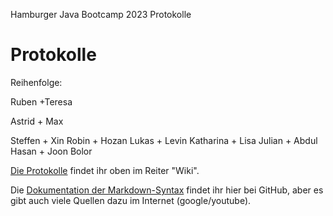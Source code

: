 Hamburger Java Bootcamp 2023 Protokolle

# Protokolle

Reihenfolge:

Ruben +Teresa 

Astrid + Max 

Steffen + Xin 
Robin + Hozan 
Lukas + Levin 
Katharina + Lisa 
Julian + Abdul 
Hasan + Joon 
Bolor




[Die Protokolle](https://github.com/neuefische/hh-java-23-1-protocol/wiki) findet ihr oben im Reiter "Wiki".

Die [Dokumentation der Markdown-Syntax](https://docs.github.com/de/get-started/writing-on-github/getting-started-with-writing-and-formatting-on-github/basic-writing-and-formatting-syntax) findet ihr hier bei GitHub, aber es gibt auch viele Quellen dazu im Internet (google/youtube).
